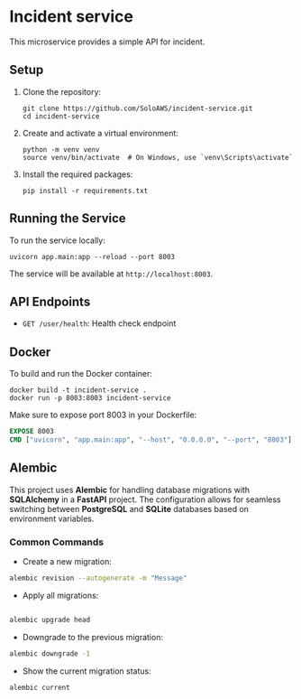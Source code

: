 # Incident service

This microservice provides a simple API for incident.

## Setup

1. Clone the repository:

   ```
   git clone https://github.com/SoloAWS/incident-service.git
   cd incident-service
   ```

2. Create and activate a virtual environment:

   ```
   python -m venv venv
   source venv/bin/activate  # On Windows, use `venv\Scripts\activate`
   ```

3. Install the required packages:
   ```
   pip install -r requirements.txt
   ```

## Running the Service

To run the service locally:

```
uvicorn app.main:app --reload --port 8003
```

The service will be available at `http://localhost:8003`.

## API Endpoints

- `GET /user/health`: Health check endpoint

## Docker

To build and run the Docker container:

```
docker build -t incident-service .
docker run -p 8003:8003 incident-service
```

Make sure to expose port 8003 in your Dockerfile:

```dockerfile
EXPOSE 8003
CMD ["uvicorn", "app.main:app", "--host", "0.0.0.0", "--port", "8003"]
```

## Alembic
This project uses **Alembic** for handling database migrations with **SQLAlchemy** in a **FastAPI** project. The configuration allows for seamless switching between **PostgreSQL** and **SQLite** databases based on environment variables.

### Common Commands
- Create a new migration:
``` bash
alembic revision --autogenerate -m "Message"
```

- Apply all migrations:

``` bash

alembic upgrade head
```
- Downgrade to the previous migration:

``` bash
alembic downgrade -1
```

- Show the current migration status:
``` bash
alembic current
```